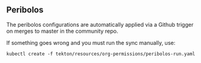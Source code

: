 ## Peribolos

The peribolos configurations are automatically applied via a Github trigger on merges to master in
the community repo.

If something goes wrong and you must run the sync manually, use:

```shell
kubectl create -f tekton/resources/org-permissions/peribolos-run.yaml
```
